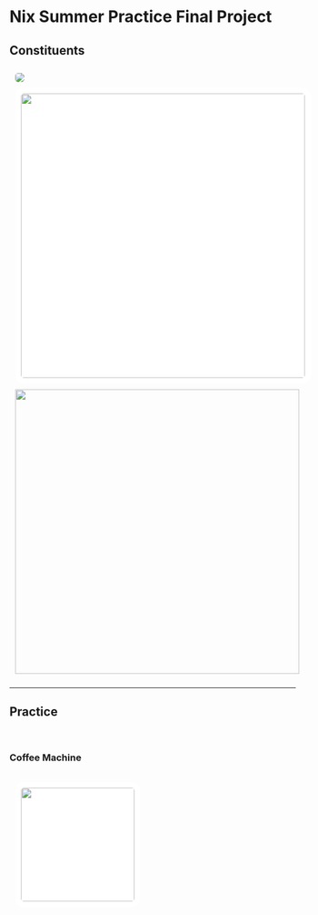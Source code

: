<h1>Nix Summer Practice Final Project</h1>
<h2>Сonstituents</h2>
<img src="https://roi4cio.com/fileadmin/user_upload/NIX_Solutions.png" style="border-radius:15px; padding:10px;">
<br>
<img src="https://upload.wikimedia.org/wikipedia/commons/thumb/d/d4/Kotlin_logo.svg/2560px-Kotlin_logo.svg.png" width="500px" style="padding:10px; margin-left:10px; background:white; border-radius:15px;">
<br>
<img src="https://upload.wikimedia.org/wikipedia/commons/thumb/9/92/Android_Studio_Trademark.svg/1280px-Android_Studio_Trademark.svg.png" width="500px" style="padding:10px;">
<br>
<hr>
<h2>Practice</h2>
<br>
<h3>Coffee Machine</h3>
<br>
<img src="https://github.com/ArtemYo8283/ArtemYo8283/blob/a3cb83e92dfdcbddeae78e65fccc0998fce2c5d3/Images/App.jpg" width="200px" style="padding:10px; margin-left:10px; background:white; border-radius:15px;">

